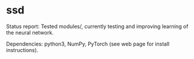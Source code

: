 # ssd

Status report:
Tested modules/, currently testing and improving learning of the neural network.

Dependencies:
python3, NumPy, PyTorch (see web page for install instructions).
